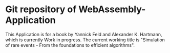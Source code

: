 # Git repository of WebAssembly-Application

This Application is for a book by Yannick Feld and Alexander K. Hartmann, which is currently Work in progress.
The current working title is "Simulation of rare events - From the foundations to efficient algorithms".

